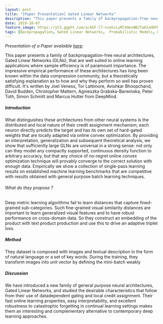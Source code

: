 ```yaml
---
layout: post
title: "[Paper Presentation] Gated Linear Networks"
description: "This paper presents a family of backpropagation-free neural architectures."
date: 2019-10-07
feature_image: https://yt3.ggpht.com/a/AGF-l7-ncmSiLyMlXHexWBJfa61xH8Y02WWQbnI4rg=s900-c-k-c0xffffffff-no-rj-mo
tags: [Backpropagation, Gated Linear Networks,  Probabilistic Models, Gated Geometric Mixture]
---
```


*Presentation of a Paper avalaible [here](https://arxiv.org/pdf/1910.01526.pdf)*\:

This paper presents a family of backpropagation-free neural architectures, Gated Linear Networks (GLNs), that are well suited to online learning applications where sample efficiency is of paramount importance. The impressive empirical performance of these architectures has long been known within the data compression community, but a theoretically satisfying explanation as to how and why they perform so well has proven difficult.
It's written by Joel Veness, Tor Lattimore, Avishkar Bhoopchand, David Budden, Christopher Mattern, Agnieszka Grabska-Barwinska, Peter Toth, Simon Schmitt and Marcus Hutter from DeepMind.
<!--more-->

##### Introduction
What distinguishes these architectures from other neural systems is the distributed and local nature of their credit assignment mechanism; each neuron directly predicts the target and has its own set of hard-gated weights that are locally adapted via online convex optimization. By providing an interpretation, generalization and subsequent theoretical analysis, we show that sufficiently large GLNs
are universal in a strong sense: not only can they model any compactly supported, continuous density function to arbitrary accuracy, but that any choice of no-regret online convex optimization technique will provably converge to the correct solution with enough data. Empirically we show a collection of single-pass learning results on established machine learning benchmarks that are competitive with results obtained with general purpose batch learning techniques.

###### What do they propose ?

Deep metric learning algorithms fail to learn distances that capture fined-grained sub-categories. Such fine-grained visual similarity distances are important to learn generalized visual features and to have robust performance on cross-domain data. So they construct an embedding of the product with text product production and use this to drive an adaptive triplet loss.

##### Method

They dataset is composed with images and textual description in the form of natural language or a set of key words.
During the training, they transform images into unit vector by defining the mini-batch weakly

##### Discussion 

We have introduced a new family of general purpose neural architectures, Gated Linear Networks, and studied the
desirable characteristics that follow from their use of datadependent gating and local credit assignment. Their fast
online learning properties, easy interpretability, and excellent robustness to catastrophic forgetting in continual learning settings makes them an interesting and complementary
alternative to contemporary deep learning approaches.
